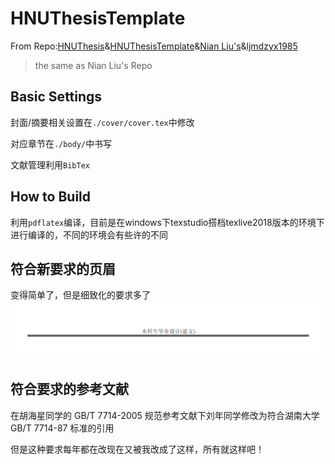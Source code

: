 # HNUThesisTemplate

From Repo:[HNUThesis](http://hnuthesis.googlecode.com/)&[HNUThesisTemplate](https://github.com/leaf-hsiao/HNUThesisTemplate)&[Nian Liu's](https://github.com/He11oLiu/HNUThesisTemplate)&[ljmdzyx1985](https://github.com/ljmdzyx1985/HNUthesis_master)

> the same as Nian Liu's Repo
## Basic Settings

封面/摘要相关设置在`./cover/cover.tex`中修改

对应章节在`./body/`中书写

文献管理利用`BibTex`

## How to Build

利用`pdflatex`编译，目前是在windows下texstudio搭档texlive2018版本的环境下进行编译的，不同的环境会有些许的不同

## 符合新要求的页眉

变得简单了，但是细致化的要求多了
![](./figures/readm.png)

## 符合要求的参考文献

在胡海星同学的 GB/T 7714-2005 规范参考文献下刘年同学修改为符合湖南大学 GB/T 7714-87 标准的引用

但是这种要求每年都在改现在又被我改成了这样，所有就这样吧！
